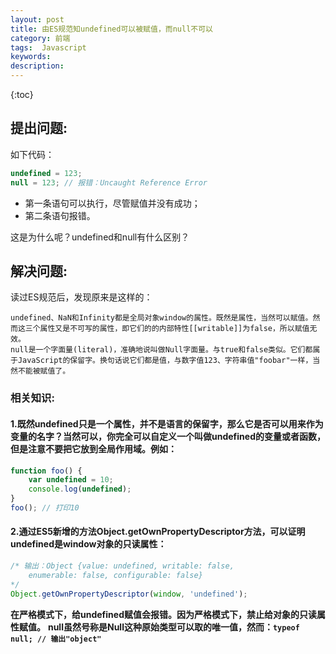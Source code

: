 ```yaml
---
layout: post
title: 由ES规范知undefined可以被赋值，而null不可以
category: 前端
tags:  Javascript
keywords: 
description: 
---
```


{:toc}


## 提出问题:

如下代码：

```js
undefined = 123;
null = 123; // 报错：Uncaught Reference Error
```

- 第一条语句可以执行，尽管赋值并没有成功；
- 第二条语句报错。

这是为什么呢？undefined和null有什么区别？

## 解决问题:

读过ES规范后，发现原来是这样的：

	undefined、NaN和Infinity都是全局对象window的属性。既然是属性，当然可以赋值。然而这三个属性又是不可写的属性，即它们的的内部特性[[writable]]为false，所以赋值无效。
	null是一个字面量(literal)，准确地说叫做Null字面量。与true和false类似。它们都属于JavaScript的保留字。换句话说它们都是值，与数字值123、字符串值"foobar"一样，当然不能被赋值了。
### 相关知识:

####  1.既然undefined只是一个属性，并不是语言的保留字，那么它是否可以用来作为变量的名字？当然可以，你完全可以自定义一个叫做undefined的变量或者函数，但是注意不要把它放到全局作用域。例如：

```js
function foo() {     
    var undefined = 10;
    console.log(undefined);
}
foo(); // 打印10
```

#### 2.通过ES5新增的方法Object.getOwnPropertyDescriptor方法，可以证明undefined是window对象的只读属性：

```js
/* 输出：Object {value: undefined, writable: false, 
	enumerable: false, configurable: false} 
*/
Object.getOwnPropertyDescriptor(window, 'undefined');
```

**在严格模式下，给undefined赋值会报错。因为严格模式下，禁止给对象的只读属性赋值。**
**null虽然号称是Null这种原始类型可以取的唯一值，然而：`typeof null; // 输出"object"`**